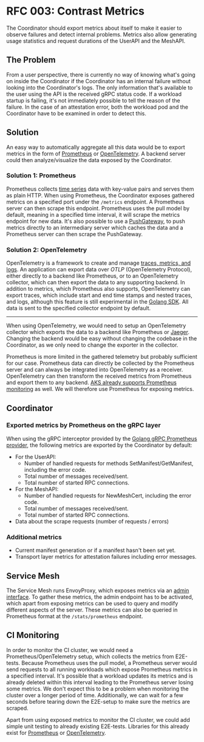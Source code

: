 # RFC 003: Contrast Metrics

The Coordinator should export metrics about itself to make it easier to observe
failures and detect internal problems. Metrics also allow generating usage
statistics and request durations of the UserAPI and the MeshAPI.

## The Problem

From a user perspective, there is currently no way of knowing what's going on
inside the Coordinator if the Coordinator has an internal failure without
looking into the Coordinator's logs. The only information that's available to
the user using the API is the received gRPC status code. If a workload startup
is failing, it's not immediately possible to tell the reason of the failure. In
the case of an attestation error, both the workload pod and the Coordinator have
to be examined in order to detect this.

## Solution

An easy way to automatically aggregate all this data would be to export metrics
in the form of [Prometheus](https://prometheus.io/docs/introduction/overview/)
or [OpenTelemetry](https://opentelemetry.io/docs/). A backend server could then
analyze/visualize the data exposed by the Coordinator.

### Solution 1: Prometheus

Prometheus collects [time series](https://en.wikipedia.org/wiki/Time_series)
data with key-value pairs and serves them as plain HTTP. When using Prometheus,
the Coordinator exposes gathered metrics on a specified port under the
`/metrics` endpoint. A Prometheus server can then scrape this endpoint.
Prometheus uses the pull model by default, meaning in a specified time interval,
it will scrape the metrics endpoint for new data. It's also possible to use a
[PushGateway](https://prometheus.io/docs/practices/pushing/), to push metrics
directly to an intermediary server which caches the data and a Prometheus server
can then scrape the PushGateway.

### Solution 2: OpenTelemetry

OpenTelemetry is a framework to create and manage
[traces, metrics, and logs](https://opentelemetry.io/docs/concepts/signals/). An
application can export data over _OTLP_ (OpenTelemetry Protocol), either
directly to a backend like Prometheus, or to an OpenTelemetry collector, which
can then export the data to any supporting backend. In addition to metrics,
which Prometheus also supports, OpenTelemetry can export traces, which include
start and end time stamps and nested traces, and logs, although this feature is
still experimental in the
[Golang SDK](https://opentelemetry.io/docs/languages/go/). All data is sent to
the specified collector endpoint by default.

---

When using OpenTelemetry, we would need to setup an OpenTelemetry collector
which exports the data to a backend like Prometheus or
[Jaeger](https://www.jaegertracing.io/docs/1.57/). Changing the backend would be
easy without changing the codebase in the Coordinator, as we only need to change
the exporter in the collector.

Prometheus is more limited in the gathered telemetry but probably sufficient for
our case. Prometheus data can directly be collected by the Prometheus server and
can always be integrated into OpenTelemetry as a receiver. OpenTelemetry can
then transform the received metrics from Prometheus and export them to any
backend.
[AKS already supports Prometheus monitoring](https://learn.microsoft.com/en-us/azure/azure-monitor/essentials/prometheus-metrics-overview)
as well. We will therefore use Prometheus for exposing metrics.

## Coordinator

### Exported metrics by Prometheus on the gRPC layer

When using the gRPC interceptor provided by the
[Golang gRPC Prometheus provider](https://pkg.go.dev/github.com/grpc-ecosystem/go-grpc-middleware/providers/prometheus),
the following metrics are exported by the Coordinator by default:

- For the UserAPI:
  - Number of handled requests for methods SetManifest/GetManifest, including
    the error code.
  - Total number of messages received/sent.
  - Total number of started RPC connections.
- For the MeshAPI:
  - Number of handled requests for NewMeshCert, including the error code.
  - Total number of messages received/sent.
  - Total number of started RPC connections.
- Data about the scrape requests (number of requests / errors)

### Additional metrics

- Current manifest generation or if a manifest hasn't been set yet.
- Transport layer metrics for attestation failures including error messages.

## Service Mesh

The Service Mesh runs EnvoyProxy, which exposes metrics via an
[admin interface](https://www.envoyproxy.io/docs/envoy/latest/operations/admin).
To gather these metrics, the admin endpoint has to be activated, which apart
from exposing metrics can be used to query and modify different aspects of the
server. These metrics can also be queried in Prometheus format at the
`/stats/prometheus` endpoint.

## CI Monitoring

In order to monitor the CI cluster, we would need a Prometheus/OpenTelemetry
setup, which collects the metrics from E2E-tests. Because Prometheus uses the
pull model, a Prometheus server would send requests to all running workloads
which expose Prometheus metrics in a specified interval. It's possible that a
workload updates its metrics and is already deleted within this interval leading
to the Prometheus server losing some metrics. We don't expect this to be a
problem when monitoring the cluster over a longer period of time. Additionally,
we can wait for a few seconds before tearing down the E2E-setup to make sure the
metrics are scraped.

Apart from using exposed metrics to monitor the CI cluster, we could add simple
unit testing to already existing E2E-tests. Libraries for this already exist for
[Prometheus](https://pkg.go.dev/github.com/prometheus/client_golang/prometheus/testutil)
or
[OpenTelemetry](https://pkg.go.dev/go.opentelemetry.io/otel/sdk/metric/metricdata/metricdatatest).
